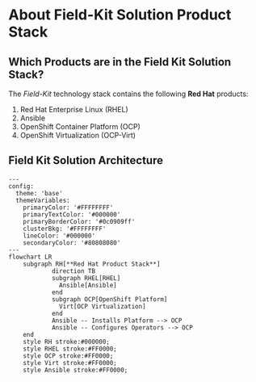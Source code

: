 # About Field-Kit Solution Product Stack

## Which Products are in the Field Kit Solution Stack?

The *Field-Kit* technology stack contains the following **Red Hat** products:

1. Red Hat Enterprise Linux (RHEL)
2. Ansible
3. OpenShift Container Platform (OCP)
4. OpenShift Virtualization (OCP-Virt)

## Field Kit Solution Architecture

```mermaid
---
config:
  theme: 'base'
  themeVariables:
    primaryColor: '#FFFFFFFF'
    primaryTextColor: '#000000'
    primaryBorderColor: '#0c0909ff'
    clusterBkg: '#FFFFFFFF'
    lineColor: '#000000'
    secondaryColor: '#80808080'
---
flowchart LR
    subgraph RH[**Red Hat Product Stack**]
            direction TB
            subgraph RHEL[RHEL]
              Ansible[Ansible]
            end
            subgraph OCP[OpenShift Platform]
              Virt[OCP Virtualization]
            end
            Ansible -- Installs Platform --> OCP
            Ansible -- Configures Operators --> OCP
    end
    style RH stroke:#000000;
    style RHEL stroke:#FF0000;
    style OCP stroke:#FF0000;
    style Virt stroke:#FF0000;
    style Ansible stroke:#FF0000;
```
